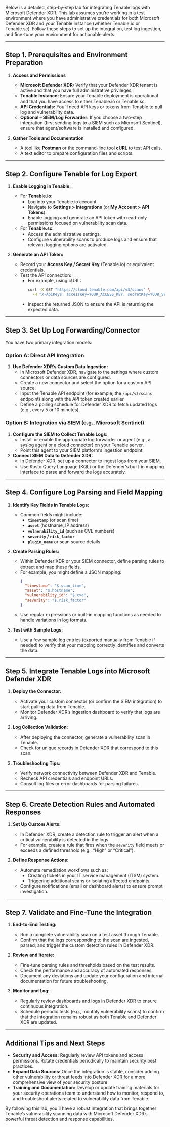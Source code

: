 Below is a detailed, step-by-step lab for integrating Tenable logs with Microsoft Defender XDR. This lab assumes you’re working in a test environment where you have administrative credentials for both Microsoft Defender XDR and your Tenable instance (whether Tenable.io or Tenable.sc). Follow these steps to set up the integration, test log ingestion, and fine-tune your environment for actionable alerts.

---

## **Step 1. Prerequisites and Environment Preparation**

1. **Access and Permissions**  
   - **Microsoft Defender XDR:** Verify that your Defender XDR tenant is active and that you have full administrative privileges.  
   - **Tenable Instance:** Ensure your Tenable deployment is operational and that you have access to either Tenable.io or Tenable.sc.  
   - **API Credentials:** You’ll need API keys or tokens from Tenable to pull log and vulnerability data.  
   - **Optional – SIEM/Log Forwarder:** If you choose a two-step integration (first sending logs to a SIEM such as Microsoft Sentinel), ensure that agent/software is installed and configured.

2. **Gather Tools and Documentation**  
   - A tool like **Postman** or the command-line tool **cURL** to test API calls.  
   - A text editor to prepare configuration files and scripts.

---

## **Step 2. Configure Tenable for Log Export**

1. **Enable Logging in Tenable:**  
   - For **Tenable.io**:  
     - Log into your Tenable.io account.  
     - Navigate to **Settings > Integrations** (or **My Account > API Tokens**).  
     - Enable logging and generate an API token with read-only permissions focused on vulnerability scan data.
   - For **Tenable.sc**:  
     - Access the administrative settings.  
     - Configure vulnerability scans to produce logs and ensure that relevant logging options are activated.

2. **Generate an API Token:**  
   - Record your **Access Key / Secret Key** (Tenable.io) or equivalent credentials.  
   - Test the API connection:  
     - For example, using cURL:  
       ```bash
       curl -X GET "https://cloud.tenable.com/api/v3/scans" \
         -H "X-ApiKeys: accessKey=YOUR_ACCESS_KEY; secretKey=YOUR_SECRET_KEY"
       ```  
     - Inspect the returned JSON to ensure the API is returning the expected data.

---

## **Step 3. Set Up Log Forwarding/Connector**

You have two primary integration models:

### Option A: **Direct API Integration**
   1. **Use Defender XDR’s Custom Data Ingestion:**  
      - In Microsoft Defender XDR, navigate to the settings where custom connectors or data sources are configured.
      - Create a new connector and select the option for a custom API source.
      - Input the Tenable API endpoint (for example, the `/api/v3/scans` endpoint) along with the API token created earlier.
      - Define a polling schedule for Defender XDR to fetch updated logs (e.g., every 5 or 10 minutes).

### Option B: **Integration via SIEM (e.g., Microsoft Sentinel)**
   1. **Configure the SIEM to Collect Tenable Logs:**  
      - Install or enable the appropriate log forwarder or agent (e.g., a syslog agent or a cloud connector) on your Tenable server.
      - Point this agent to your SIEM platform’s ingestion endpoint.
   2. **Connect SIEM Data to Defender XDR:**  
      - In Defender XDR, set up a connector to ingest logs from your SIEM.
      - Use Kusto Query Language (KQL) or the Defender's built-in mapping interface to parse and forward the logs accurately.

---

## **Step 4. Configure Log Parsing and Field Mapping**

1. **Identify Key Fields in Tenable Logs:**  
   - Common fields might include:
     - **`timestamp`** (or scan time)
     - **`asset`** (hostname, IP address)
     - **`vulnerability_id`** (such as CVE numbers)
     - **`severity` / `risk_factor`**
     - **`plugin_name`** or scan source details

2. **Create Parsing Rules:**  
   - Within Defender XDR or your SIEM connector, define parsing rules to extract and map these fields.  
   - For example, you might define a JSON mapping:
     ```json
     {
       "timestamp": "$.scan_time",
       "asset": "$.hostname",
       "vulnerability_id": "$.cve",
       "severity": "$.risk_factor"
     }
     ```
   - Use regular expressions or built-in mapping functions as needed to handle variations in log formats.
  
3. **Test with Sample Logs:**  
   - Use a few sample log entries (exported manually from Tenable if needed) to verify that your mapping correctly identifies and converts the data.
  
---

## **Step 5. Integrate Tenable Logs into Microsoft Defender XDR**

1. **Deploy the Connector:**  
   - Activate your custom connector (or confirm the SIEM integration) to start pulling data from Tenable.
   - Monitor Defender XDR’s ingestion dashboard to verify that logs are arriving.  
2. **Log Collection Validation:**  
   - After deploying the connector, generate a vulnerability scan in Tenable.  
   - Check for unique records in Defender XDR that correspond to this scan.
  
3. **Troubleshooting Tips:**  
   - Verify network connectivity between Defender XDR and Tenable.
   - Recheck API credentials and endpoint URLs.
   - Consult log files or error dashboards for parsing failures.

---

## **Step 6. Create Detection Rules and Automated Responses**

1. **Set Up Custom Alerts:**  
   - In Defender XDR, create a detection rule to trigger an alert when a critical vulnerability is detected in the logs.  
   - For example, create a rule that fires when the `severity` field meets or exceeds a defined threshold (e.g., “High” or “Critical”).

2. **Define Response Actions:**  
   - Automate remediation workflows such as:
     - Creating tickets in your IT service management (ITSM) system.
     - Triggering additional scans or isolating affected endpoints.
   - Configure notifications (email or dashboard alerts) to ensure prompt investigation.

---

## **Step 7. Validate and Fine-Tune the Integration**

1. **End-to-End Testing:**  
   - Run a complete vulnerability scan on a test asset through Tenable.
   - Confirm that the logs corresponding to the scan are ingested, parsed, and trigger the custom detection rules in Defender XDR.
  
2. **Review and Iterate:**  
   - Fine-tune parsing rules and thresholds based on the test results.
   - Check the performance and accuracy of automated responses.
   - Document any deviations and update your configuration and internal documentation for future troubleshooting.

3. **Monitor and Log:**  
   - Regularly review dashboards and logs in Defender XDR to ensure continuous integration.
   - Schedule periodic tests (e.g., monthly vulnerability scans) to confirm that the integration remains robust as both Tenable and Defender XDR are updated.

---

## **Additional Tips and Next Steps**

- **Security and Access:** Regularly review API tokens and access permissions. Rotate credentials periodically to maintain security best practices.
- **Expand Data Sources:** Once the integration is stable, consider adding other vulnerability or threat feeds into Defender XDR for a more comprehensive view of your security posture.
- **Training and Documentation:** Develop or update training materials for your security operations team to understand how to monitor, respond to, and troubleshoot alerts related to vulnerability data from Tenable.

By following this lab, you’ll have a robust integration that brings together Tenable’s vulnerability scanning data with Microsoft Defender XDR’s powerful threat detection and response capabilities. 